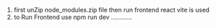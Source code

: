 1. first unZip node_modules.zip file then run frontend react vite is used
2. to Run Frontend use npm run dev ............ 
